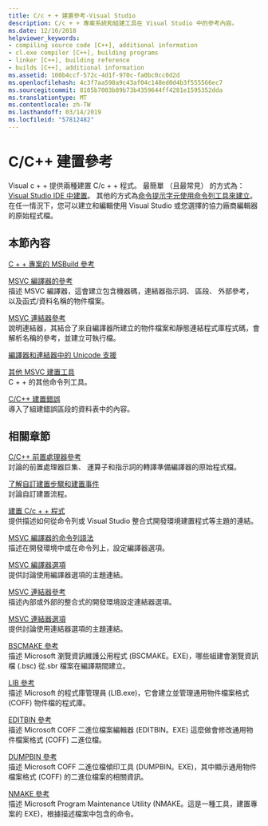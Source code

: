 ```yaml
---
title: C/c + + 建置參考-Visual Studio
description: C/c + + 專案系統和組建工具在 Visual Studio 中的參考內容。
ms.date: 12/10/2018
helpviewer_keywords:
- compiling source code [C++], additional information
- cl.exe compiler [C++], building programs
- linker [C++], building reference
- builds [C++], additional information
ms.assetid: 100b4ccf-572c-4d1f-970c-fa0bc0cc0d2d
ms.openlocfilehash: 4c3f7aa598a9c43af04c148ed0d4b3f555566ec7
ms.sourcegitcommit: 8105b7003b89b73b4359644ff4281e1595352dda
ms.translationtype: MT
ms.contentlocale: zh-TW
ms.lasthandoff: 03/14/2019
ms.locfileid: "57812482"
---
```

# <a name="cc-building-reference"></a>C/C++ 建置參考

Visual c + + 提供兩種建置 C/c + + 程式。 最簡單 （且最常見） 的方式為： [Visual Studio IDE 中建置](../creating-and-managing-visual-cpp-projects.md)。 其他的方式為[命令提示字元使用命令列工具來建立](../building-on-the-command-line.md)。 在任一情況下，您可以建立和編輯使用 Visual Studio 或您選擇的協力廠商編輯器的原始程式檔。

## <a name="in-this-section"></a>本節內容

[C + + 專案的 MSBuild 參考](msbuild-visual-cpp-overview.md)

[MSVC 編譯器的參考](compiling-a-c-cpp-program.md)<br/>
描述 MSVC 編譯器，這會建立包含機器碼，連結器指示詞、 區段、 外部參考，以及函式/資料名稱的物件檔案。

[MSVC 連結器參考](linking.md)<br/>
說明連結器，其結合了來自編譯器所建立的物件檔案和靜態連結程式庫程式碼，會解析名稱的參考，並建立可執行檔。

[編譯器和連結器中的 Unicode 支援](unicode-support-in-the-compiler-and-linker.md)

[其他 MSVC 建置工具](c-cpp-build-tools.md)<br/>
C + + 的其他命令列工具。

[C/C++ 建置錯誤](../../error-messages/compiler-errors-1/c-cpp-build-errors.md)<br/>
導入了組建錯誤區段的資料表中的內容。

## <a name="related-sections"></a>相關章節

[C/C++ 前置處理器參考](../../preprocessor/c-cpp-preprocessor-reference.md)<br/>
討論的前置處理器巨集、 運算子和指示詞的轉譯準備編譯器的原始程式檔。

[了解自訂建置步驟和建置事件](../understanding-custom-build-steps-and-build-events.md)<br/>
討論自訂建置流程。

[建置 C/c + + 程式](../projects-and-build-systems-cpp.md)<br/>
提供描述如何從命令列或 Visual Studio 整合式開發環境建置程式等主題的連結。

[MSVC 編譯器的命令列語法](compiler-command-line-syntax.md)<br/>
描述在開發環境中或在命令列上，設定編譯器選項。

[MSVC 編譯器選項](compiler-options.md)<br/>
提供討論使用編譯器選項的主題連結。

[MSVC 連結器參考](linking.md)<br/>
描述內部或外部的整合式的開發環境設定連結器選項。

[MSVC 連結器選項](linker-options.md)<br/>
提供討論使用連結器選項的主題連結。

[BSCMAKE 參考](bscmake-reference.md)<br/>
描述 Microsoft 瀏覽資訊維護公用程式 (BSCMAKE。EXE)，哪些組建會瀏覽資訊檔 (.bsc) 從.sbr 檔案在編譯期間建立。

[LIB 參考](lib-reference.md)<br/>
描述 Microsoft 的程式庫管理員 (LIB.exe)，它會建立並管理通用物件檔案格式 (COFF) 物件檔的程式庫。

[EDITBIN 參考](editbin-reference.md)<br/>
描述 Microsoft COFF 二進位檔案編輯器 (EDITBIN。EXE) 這麼做會修改通用物件檔案格式 (COFF) 二進位檔。

[DUMPBIN 參考](dumpbin-reference.md)<br/>
描述 Microsoft COFF 二進位檔傾印工具 (DUMPBIN。EXE)，其中顯示通用物件檔案格式 (COFF) 的二進位檔案的相關資訊。

[NMAKE 參考](nmake-reference.md)<br/>
描述 Microsoft Program Maintenance Utility (NMAKE。這是一種工具，建置專案的 EXE)，根據描述檔案中包含的命令。
